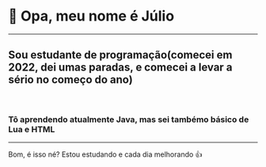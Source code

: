 <h1>👋 Opa, meu nome é Júlio</h1>
<hr>
<h2>Sou estudante de programação(comecei em 2022, dei umas paradas, e comecei a levar a sério no começo do ano)</h2>
<br>
<h3>Tô aprendendo atualmente Java, mas sei tambémo básico de Lua e HTML</h3>
<hr>
<p>Bom, é isso né? Estou estudando e cada dia melhorando 👍</p>
<!---
oJulioC/oJulioC is a ✨ special ✨ repository because its `README.md` (this file) appears on your GitHub profile.
You can click the Preview link to take a look at your changes.
--->
